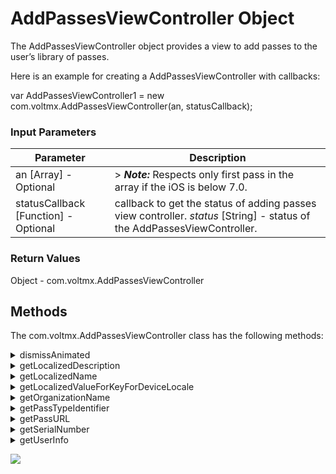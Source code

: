 
AddPassesViewController Object
==============================

The AddPassesViewController object provides a view to add passes to the user’s library of passes.

Here is an example for creating a AddPassesViewController with callbacks:

var AddPassesViewController1 = new com.voltmx.AddPassesViewController(an, statusCallback);

### Input Parameters
 
| Parameter | Description |
| --- | --- |
| an \[Array\] - Optional | > **_Note:_** Respects only first pass in the array if the iOS is below 7.0. |
| statusCallback \[Function\] - Optional | callback to get the status of adding passes view controller. _status_ \[String\] - status of the AddPassesViewController. |

### Return Values

Object - com.voltmx.AddPassesViewController

Methods
-------

The com.voltmx.AddPassesViewController class has the following methods:


<details close markdown="block"><summary>dismissAnimated</summary>

* * *

This API is used to dismiss the view of add passes view controller.

### Syntax

```

dismissAnimated(  
    animated)
```

### Input Parameters

  
| Parameter | Description |
| --- | --- |
| animated | Set True to dismiss with animation. |

### Example

```

AddPassesViewController1.dismissAnimated(animated);
...
var AddPassesViewController1 = AddPassesViewController1.dismissAnimated(animated);
```

### Return Values

Returns the authentication token of the Pass.

### Platform Availability

Available only on iOS

* * *

</details>
<details close markdown="block"><summary>getLocalizedDescription</summary>

* * *

The localized description of the pass’s kind. You can use this property to provide accessibility information for a UI element that represents a pass, such as a cell in a table view.

### Syntax

```

getLocalizedDescription()
```

### Input Parameters

None

### Example

```

var AddPassesViewController1 = AddPassesViewController1.getLocalizedDescription();

```

### Return Values

Returns a string containing the localized description of Pass.

### Platform Availability

Available only on iOS

* * *

</details>
<details close markdown="block"><summary>getLocalizedName</summary>

* * *

You can use this property to provide accessibility information for a UI element that represents a pass, such as a cell in a table view.

### Syntax

```

getLocalizedName()
```

### Input Parameters

None

### Example

```

var AddPassesViewController1 = AddPassesViewController1.getLocalizedName();

```

### Return Values

Returns a string containing the localized description of Pass.

### Platform Availability

Available only on iOS

* * *

</details>
<details close markdown="block"><summary>getLocalizedValueForKeyForDeviceLocale</summary>

* * *

Returns the localized value for specified field of the pass.

### Syntax

```

getLocalizedValueForKeyForDeviceLocale()
```

### Input Parameters

  
| Parameter | Description |
| --- | --- |
| key | A string that holds the field's key, as specified in the pass. |

### Example

```

AddPassesViewController1.getLocalizedValueForKeyForDeviceLocale(key);
...
var AddPassesViewController1 = AddPassesViewController1.getLocalizedValueForKeyForDeviceLocale(key);

```

### Return Values

Returns a string that contains the localized value for the pass’s field.

### Platform Availability

Available only on iOS

* * *

</details>
<details close markdown="block"><summary>getOrganizationName</summary>

* * *

The name of the organization that created the pass.

### Syntax

```

getOrganizationName()
```

### Input Parameters

None

### Example

```

var AddPassesViewController1 = AddPassesViewController1.getOrganizationName();

```

### Return Values

Organization name of Pass.

### Platform Availability

Available only on iOS.

* * *

</details>
<details close markdown="block"><summary>getPassTypeIdentifier</summary>

* * *

The pass’s type identifier.

### Syntax

```

getPassTypeIdentifier()
```

### Example

```

var AddPassesViewController1 = AddPassesViewController1.getPassTypeIdentifier();
               
```

### Return Values

Returns a string that contains the pass’s type identifier.

### Platform Availability

Available only on iOS

* * *

</details>
<details close markdown="block"><summary>getPassURL</summary>

* * *

The URL that opens the pass in the Passbook app.

### Syntax

```

getPassURL()
```

### Input Parameters

None

### Example

```

var AddPassesViewController1 = AddPassesViewController1.getPassURL();

```

### Return Values

Returns the absolute string of passURL

### Platform Availability

Available only on iOS

* * *

</details>
<details close markdown="block"><summary>getSerialNumber</summary>

* * *

A value that uniquely identifies the pass.

### Syntax

```

getSerialNumber()
```

### Input Parameters

None

### Example

```

var AddPassesViewController1 = AddPassesViewController1.getSerialNumber();

```

### Return Values

Returns a string that holds the serial number of the Pass.

### Platform Availability

Available only on iOS

* * *

</details>
<details close markdown="block"><summary>getUserInfo</summary>

* * *

Developer-specific custom data.

### Syntax

```

getUserInfo()
```

### Input Parameters

None.

### Example

```

var AddPassesViewController1 = AddPassesViewController1.getUserInfo();
```

### Return Values

Returns the userInfo dictionary of a Pass.

### Platform Availability

Available only on iOS7 and above.

* * *
</details>

![](resources/prettify/onload.png)
